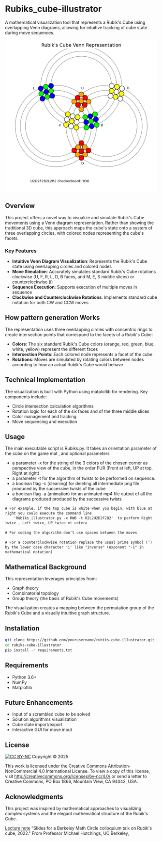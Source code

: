 # Rubiks_cube-illustrator
A mathematical visualization tool that represents a Rubik's Cube using overlapping Venn diagrams, allowing for intuitive tracking of cube state during move sequences.

![Rubik's Cube Checkboard pattern](https://github.com/ccld/Rubiks_cube-illustrator/blob/main/U2D2F2B2L2R2%20checkerboardYOG.png) 

## Overview

This project offers a novel way to visualize and simulate Rubik's Cube movements using a Venn diagram representation. Rather than showing the traditional 3D cube, this approach maps the cube's state onto a system of three overlapping circles, with colored nodes representing the cube's facets.

### Key Features

- **Intuitive Venn Diagram Visualization**: Represents the Rubik's Cube state using overlapping circles and colored nodes
- **Move Simulation**: Accurately simulates standard Rubik's Cube rotations clockwise (U, F, R, L, D, B faces, and M, E, S middle slices) or counterclockwise (i)
- **Sequence Execution**: Supports execution of multiple moves in sequence
- **Clockwise and Counterclockwise Rotations**: Implements standard cube notation for both CW and CCW moves

## How pattern generation Works

The representation uses three overlapping circles with concentric rings to create intersection points that correspond to the facets of a Rubik's Cube:

- **Colors**: The six standard Rubik's Cube colors (orange, red, green, blue, white, yellow) represent the different faces
- **Intersection Points**: Each colored node represents a facet of the cube
- **Rotations**: Moves are simulated by rotating colors between nodes according to how an actual Rubik's Cube would behave

## Technical Implementation

The visualization is built with Python using matplotlib for rendering. Key components include:

- Circle intersection calculation algorithms
- Rotation logic for each of the six faces and of the three middle slices
- Color management and tracking
- Move sequencing and execution

## Usage

The main executable script is Rubiks.py. It takes an orientation parameter of the cube on the game mat , and optional parameters
-   a parameter -x for the string of the 3 colors of the chosen corner as perspective view of the cube, in the order FUR (Front at left, UP at top, Right at right)
-	a parameter -t for the algorithm of twists to be performed on sequence. 
-	a boolean flag -c (cleaning) for deleting all intermediate png file produced by the successive twists of the cube
-	a boolean flag -a (animation) for an animated mp4 file output of all the diagrams produced produced by the successive twists

```
# For example, if the top cube is white when you begin, with blue at right you could execute the command line
    'Rubiks_illustrator.py -x RWB -t R2L2U2D2F2B2'  to perform Right twice , Left twice, UP twice et cetera

# For coding the algorithm don't use spaces between the moves

# For a counterclockwise rotation replace the usual prime symbol (') by the lower case character 'i' like "inverse" (exponent "-1" in mathematical notation)

```

## Mathematical Background

This representation leverages principles from:
- Graph theory
- Combinatorial topology
- Group theory (the basis of Rubik's Cube movements)

The visualization creates a mapping between the permutation group of the Rubik's Cube and a visually intuitive graph structure.

## Installation

```bash
git clone https://github.com/yourusername/rubiks-cube-illustrator.git
cd rubiks-cube-illustrator
pip install -r requirements.txt
```

## Requirements

- Python 3.6+
- NumPy
- Matplotlib

## Future Enhancements

- Input of a scrambled cube to be solved
- Solution algorithms visualization
- Cube state import/export
- Interactive GUI for move input


## License

[![CC BY-NC](https://licensebuttons.net/l/by-nc/4.0/88x31.png)](https://creativecommons.org/licenses/by-nc/4.0/)
Copyright © 2025

This work is licensed under the Creative Commons Attribution-NonCommercial 4.0 International License.
To view a copy of this license, visit http://creativecommons.org/licenses/by-nc/4.0/ or send a letter to 
Creative Commons, PO Box 1866, Mountain View, CA 94042, USA.

## Acknowledgments

This project was inspired by mathematical approaches to visualizing complex systems and the elegant mathematical structure of the Rubik's Cube.

[Lecture note](https://math.berkeley.edu/~hutching/rubik.pdf) "Slides for a Berkeley Math Circle colloquium talk on Rubik's cube, 2022." From Professor Michael Hutchings, UC Berkeley, 
